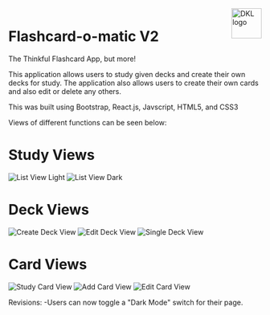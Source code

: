 <a href="https://www.linkedin.com/in/dakotalavallee/">
<img src="https://imgur.com/HZVuSar" alt="DKL logo" title="DKL" align="right" height="60" />
</a>

# Flashcard-o-matic V2
The Thinkful Flashcard App, but more!

This application allows users to study given decks and create their own decks for study. The application also allows users to create their own cards and also edit or delete any others.

This was built using Bootstrap, React.js, Javscript, HTML5, and CSS3

Views of different functions can be seen below:

# Study Views

<img src="https://imgur.com/jiL28v1" alt="List View Light" />

<img src="https://imgur.com/sUp3eQL" alt="List View Dark" />

# Deck Views

<img src="https://imgur.com/K9Z2ccs" alt="Create Deck View" />

<img src="https://imgur.com/V945UcT" alt="Edit Deck View" />

<img src="https://imgur.com/dUD1keE" alt="Single Deck View" />

# Card Views

<img src="https://imgur.com/QnEg5W2" alt="Study Card View" />

<img src="https://imgur.com/PD2rHsG" alt="Add Card View" />

<img src="https://imgur.com/HypSj8S" alt="Edit Card View" />

Revisions:
-Users can now toggle a "Dark Mode" switch for their page.
